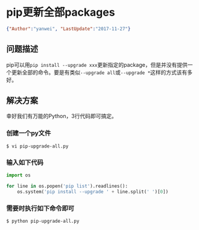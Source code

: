 # pip更新全部packages

<link rel="stylesheet" type="text/css" href="../../auto-number-title.css" />

```json
{"Author":"yanwei", "LastUpdate":"2017-11-27"}
```

## 问题描述
pip可以用`pip install --upgrade xxx`更新指定的package，但是并没有提供一个更新全部的命令。要是有类似`--upgrade all`或`--upgrade *`这样的方式该有多好。

## 解决方案
幸好我们有万能的Python，3行代码即可搞定。

### 创建一个py文件

```
$ vi pip-upgrade-all.py
```

### 输入如下代码

```python
import os

for line in os.popen('pip list').readlines():
    os.system('pip install --upgrade ' + line.split(' ')[0])
```

### 需要时执行如下命令即可

```
$ python pip-upgrade-all.py
```
